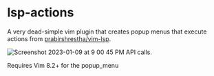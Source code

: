 # lsp-actions
A very dead-simple vim plugin that creates popup menus that execute actions from [prabirshrestha/vim-lsp](https://github.com/prabirshrestha/vim-lsp).

 ![Screenshot 2023-01-09 at 9 00 45 PM](https://user-images.githubusercontent.com/2100425/211445112-ccdb9f88-a042-4942-a290-3cdac1d0a334.png)
API calls. 

Requires Vim 8.2+ for the popup_menu

